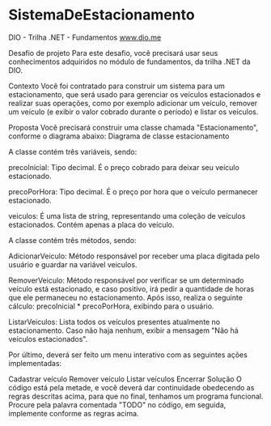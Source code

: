 # SistemaDeEstacionamento
DIO - Trilha .NET - Fundamentos
www.dio.me

Desafio de projeto
Para este desafio, você precisará usar seus conhecimentos adquiridos no módulo de fundamentos, da trilha .NET da DIO.

Contexto
Você foi contratado para construir um sistema para um estacionamento, que será usado para gerenciar os veículos estacionados e realizar suas operações, como por exemplo adicionar um veículo, remover um veículo (e exibir o valor cobrado durante o período) e listar os veículos.

Proposta
Você precisará construir uma classe chamada "Estacionamento", conforme o diagrama abaixo: Diagrama de classe estacionamento

A classe contém três variáveis, sendo:

precoInicial: Tipo decimal. É o preço cobrado para deixar seu veículo estacionado.

precoPorHora: Tipo decimal. É o preço por hora que o veículo permanecer estacionado.

veiculos: É uma lista de string, representando uma coleção de veículos estacionados. Contém apenas a placa do veículo.

A classe contém três métodos, sendo:

AdicionarVeiculo: Método responsável por receber uma placa digitada pelo usuário e guardar na variável veiculos.

RemoverVeiculo: Método responsável por verificar se um determinado veículo está estacionado, e caso positivo, irá pedir a quantidade de horas que ele permaneceu no estacionamento. Após isso, realiza o seguinte cálculo: precoInicial * precoPorHora, exibindo para o usuário.

ListarVeiculos: Lista todos os veículos presentes atualmente no estacionamento. Caso não haja nenhum, exibir a mensagem "Não há veículos estacionados".

Por último, deverá ser feito um menu interativo com as seguintes ações implementadas:

Cadastrar veículo
Remover veículo
Listar veículos
Encerrar
Solução
O código está pela metade, e você deverá dar continuidade obedecendo as regras descritas acima, para que no final, tenhamos um programa funcional. Procure pela palavra comentada "TODO" no código, em seguida, implemente conforme as regras acima.
